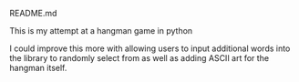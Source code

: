 README.md

This is my attempt at a hangman game in python

I could improve this more with allowing users to input additional words into the library to randomly select from as well as adding ASCII art for the hangman itself.